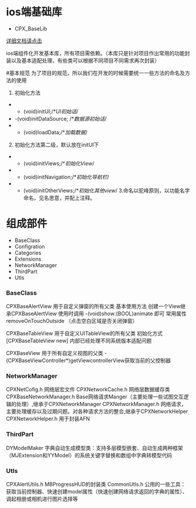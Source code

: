 # ios端基础库
* CPX_BaseLib

[详细文档请点击](https://www.jianshu.com/p/9168b4785423)

ios端组件化开发基本库，所有项目需依赖。（本库只是针对项目作出常用的功能封装以及基本适配处理，有些类可以根据不同项目不同需求再次封装）

#基本规范
为了项目的规范，所以我们在开发的时候需要统一一些方法的命名及方法的使用
1. 初始化方法
* - (void)initUI;/**UI初始话*/
* -(void)initDataSource; /**数据源初始话*/
* - (void)loadData;/**加载数据*/
2.  初始化方法第二级，默认放在initUI下
* - (void)initViews;/**初始化View*/
* - (void)initNavigation;/**初始化导航栏*/
* - (void)initOtherViews;/**初始化其他view*/
3.命名以驼峰原则，以功能名字命名，见名思意，并配上注释。


# 组成部件
* BaseClass  
* Configration  
* Categories  
* Extensions  
* NetworkManager
* ThirdPart
* Utls


### BaseClass  
CPXBaseAlertView 用于自定义弹窗的所有父类
基本使用方法 创建一个View继承CPXBaseAlertView 使用时调用
-(void)show:(BOOL)animate 即可
常用属性 removeOnTouchOutside （点击空白区域是否关闭弹窗）

CPXBaseTableView 用于自定义UITableView的所有父类
初始化方式 [CPXBaseTableView new] 内部已经处理不同系统版本适配问题

CPXBaseView 用于所有自定义视图的父类
-(CPXBaseViewController*)getViewcontrollerView获取当前的父控制器

### NetworkManager
CPXNetCofig.h                    网络层宏文件
CPXNetworkCache.h                网络层数据缓存类
CPXBaseNetworkManager.h                Base网络请求Manger（主要处理一些试图交互逻辑的处理）,继承于CPXNetworkManager
CPXNetworkManager.h                 网络请求，主要处理缓存以及过期问题。对各种请求方法的整合,继承于CPXNetworkHelper
CPXNetworkHelper.h                用于封装AFN

### ThirdPart
DYModelMaker                    字典自动生成模型类：支持多层模型嵌套、自动生成两种框架（MJExtension和YYModel）的系统关键字替换和数组中字典转模型代码

### Utls
CPXAlertUtils.h                    MBProgressHUD的封装类
CommonUtls.h                    公用的一些工具：获取当前控制器、快速创建model属性（快速创建网络请求返回的字典的属性）、调起相册或相机进行图片选择等
